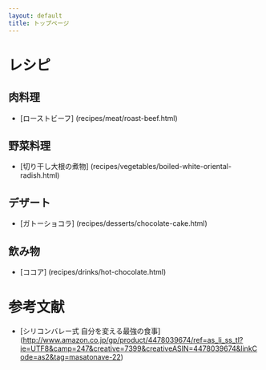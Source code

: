 ```yaml
---
layout: default
title: トップページ
---
```


# レシピ

## 肉料理

- [ローストビーフ] (recipes/meat/roast-beef.html)

## 野菜料理

- [切り干し大根の煮物] (recipes/vegetables/boiled-white-oriental-radish.html)

## デザート

- [ガトーショコラ] (recipes/desserts/chocolate-cake.html)

## 飲み物

- [ココア] (recipes/drinks/hot-chocolate.html)



# 参考文献

- [シリコンバレー式 自分を変える最強の食事] (http://www.amazon.co.jp/gp/product/4478039674/ref=as_li_ss_tl?ie=UTF8&camp=247&creative=7399&creativeASIN=4478039674&linkCode=as2&tag=masatonave-22)


